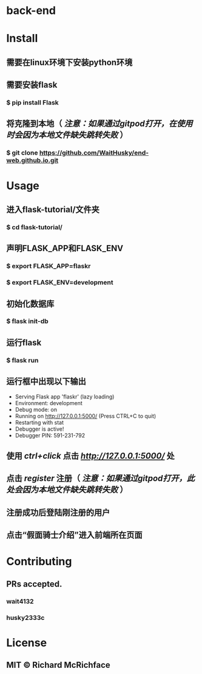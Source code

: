 # back-end


# Install


## 需要在linux环境下安装python环境  
## 需要安装flask  
### $ pip install Flask  
## 将克隆到本地（ ***注意：如果通过gitpod打开，在使用时会因为本地文件缺失跳转失败*** ）
### $ git clone https://github.com/WaitHusky/end-web.github.io.git    


# Usage


## 进入flask-tutorial/文件夹  
### $ cd flask-tutorial/  
## 声明FLASK_APP和FLASK_ENV  
### $ export FLASK_APP=flaskr  
### $ export FLASK_ENV=development  
## 初始化数据库  
### $ flask init-db  
## 运行flask  
### $ flask run  
## 运行框中出现以下输出  
 * Serving Flask app 'flaskr' (lazy loading)
 * Environment: development
 * Debug mode: on
 * Running on http://127.0.0.1:5000/ (Press CTRL+C to quit)
 * Restarting with stat
 * Debugger is active!
 * Debugger PIN: 591-231-792
## 使用 ***ctrl+click*** 点击 ***http://127.0.0.1:5000/*** 处  
## 点击 ***register*** 注册（ ***注意：如果通过gitpod打开，此处会因为本地文件缺失跳转失败*** ）  
## 注册成功后登陆刚注册的用户  
## 点击“假面骑士介绍”进入前端所在页面  


# Contributing  
## PRs accepted.  
### wait4132
### husky2333c

# License
## MIT © Richard McRichface
